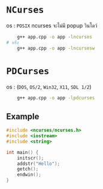 # `NCurses `
os : `POSIX`
ncurses จะไม่มี popup วินโดว์
```bash
	g++ app.cpp -o app -lncurses
# หรือ
	g++ app.cpp -o app -lncursesw
```
# `PDCurses`
os : (`DOS`, `OS/2`, `Win32`, `X11`, `SDL 1/2`)
```bash
	g++ app.cpp -o app -lpdcurses
```

## Example
```cpp
#include <ncurses/ncurses.h>
#include <iostream>
#include <string>

int main() {
    initscr();
    addstr("Hello");
    getch();
    endwin();
}
```
